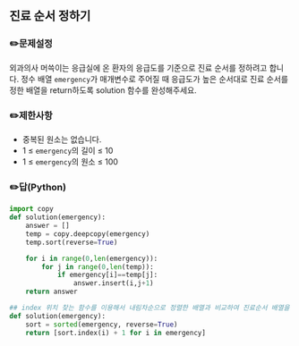 ## <b>진료 순서 정하기</b>
### ✏️문제설정
외과의사 머쓱이는 응급실에 온 환자의 응급도를 기준으로 진료 순서를 정하려고 합니다. 정수 배열 `emergency`가 매개변수로 주어질 때 응급도가 높은 순서대로 진료 순서를 정한 배열을 return하도록 solution 함수를 완성해주세요.

### ✏️제한사항
* 중복된 원소는 없습니다.
* 1 ≤ `emergency`의 길이 ≤ 10
* 1 ≤ `emergency`의 원소 ≤ 100

### ✏️답(Python)
```python
import copy
def solution(emergency):
    answer = []
    temp = copy.deepcopy(emergency)
    temp.sort(reverse=True)

    for i in range(0,len(emergency)):
        for j in range(0,len(temp)):
            if emergency[i]==temp[j]:
                answer.insert(i,j+1)
    return answer

## index 위치 찾는 함수를 이용해서 내림차순으로 정렬한 배열과 비교하여 진료순서 배열을 리턴한다.
def solution(emergency):
    sort = sorted(emergency, reverse=True)
    return [sort.index(i) + 1 for i in emergency]
```